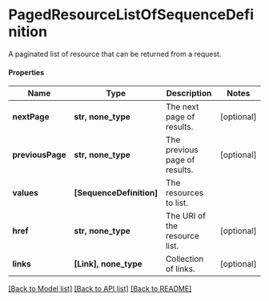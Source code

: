 # PagedResourceListOfSequenceDefinition

A paginated list of resource that can be returned from a request.

#### Properties
Name | Type | Description | Notes
------------ | ------------- | ------------- | -------------
**nextPage** | **str, none_type** | The next page of results. | [optional] 
**previousPage** | **str, none_type** | The previous page of results. | [optional] 
**values** | **[SequenceDefinition]** | The resources to list. | 
**href** | **str, none_type** | The URI of the resource list. | [optional] 
**links** | **[Link], none_type** | Collection of links. | [optional] 

[[Back to Model list]](../README.md#documentation-for-models) [[Back to API list]](../README.md#documentation-for-api-endpoints) [[Back to README]](../README.md)

